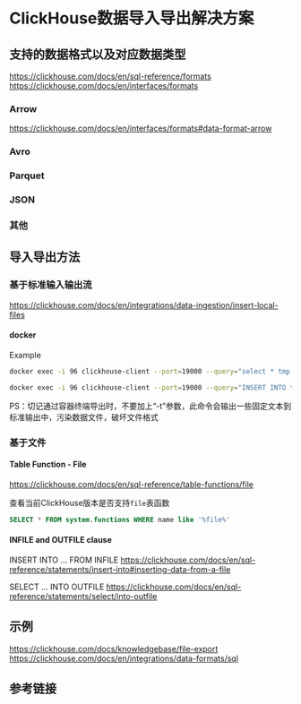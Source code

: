 # ClickHouse数据导入导出解决方案



## 支持的数据格式以及对应数据类型

https://clickhouse.com/docs/en/sql-reference/formats
https://clickhouse.com/docs/en/interfaces/formats


### Arrow
https://clickhouse.com/docs/en/interfaces/formats#data-format-arrow


### Avro


### Parquet


### JSON



### 其他


## 导入导出方法


### 基于标准输入输出流

https://clickhouse.com/docs/en/integrations/data-ingestion/insert-local-files




#### docker

Example
```bash
docker exec -i 96 clickhouse-client --port=19000 --query="select * tmp.table FORMAT Parquet" > /tmp/export.parq

docker exec -i 96 clickhouse-client --port=19000 --query="INSERT INTO tmp.table FORMAT Parquet" < /tmp/export.parq
```

PS：切记通过容器终端导出时，不要加上“-t”参数，此命令会输出一些固定文本到标准输出中，污染数据文件，破坏文件格式


### 基于文件


#### Table Function - File

https://clickhouse.com/docs/en/sql-reference/table-functions/file

查看当前ClickHouse版本是否支持`file`表函数
```SQL
SELECT * FROM system.functions WHERE name like '%file%'
```


#### INFILE and OUTFILE clause

INSERT INTO ... FROM INFILE
https://clickhouse.com/docs/en/sql-reference/statements/insert-into#inserting-data-from-a-file


SELECT ... INTO OUTFILE
https://clickhouse.com/docs/en/sql-reference/statements/select/into-outfile


## 示例

https://clickhouse.com/docs/knowledgebase/file-export
https://clickhouse.com/docs/en/integrations/data-formats/sql


## 参考链接
